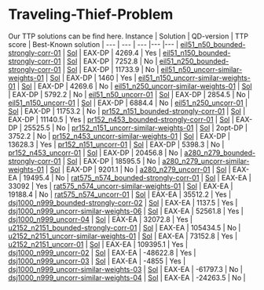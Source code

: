 # Traveling-Thief-Problem
Our TTP solutions can be find here.
Instance | Solution | QD-version | TTP score | Best-Known solution |
--- | --- | --- |--- |--- |
[eil51_n50_bounded-strongly-corr-01](https://github.com/NikfarjamAdel/Traveling-Thief-Problem/blob/main/Instances/eil51_n50_bounded-strongly-corr_01.ttp) | [Sol](https://github.com/NikfarjamAdel/Traveling-Thief-Problem/blob/main/Solutions/eil51_n50_bounded-strongly-corr_01.txt) | EAX-DP | 4269.4 | Yes |
[eil51_n150_bounded-strongly-corr-01](https://github.com/NikfarjamAdel/Traveling-Thief-Problem/blob/main/Instances/eil51_n150_bounded-strongly-corr_01.ttp) | [Sol](https://github.com/NikfarjamAdel/Traveling-Thief-Problem/blob/main/Solutions/eil51_n150_bounded-strongly-corr_01.txt) | EAX-DP | 7252.8 | No |
[eil51_n250_bounded-strongly-corr-01](https://github.com/NikfarjamAdel/Traveling-Thief-Problem/blob/main/Instances/eil51_n250_bounded-strongly-corr_01.ttp) | [Sol](https://github.com/NikfarjamAdel/Traveling-Thief-Problem/blob/main/Solutions/eil51_n250_bounded-strongly-corr_01.txt) | EAX-DP | 11733.9 | No |
[eil51_n50_uncorr-similar-weights-01](https://github.com/NikfarjamAdel/Traveling-Thief-Problem/blob/main/Instances/eil51_n50_uncorr-similar-weights_01.ttp) | [Sol](https://github.com/NikfarjamAdel/Traveling-Thief-Problem/blob/main/Solutions/eil51_n50_uncorr-similar-weights_01.txt) | EAX-DP | 1460 | Yes |
[eil51_n150_uncorr-similar-weights-01](https://github.com/NikfarjamAdel/Traveling-Thief-Problem/blob/main/Instances/eil51_n150_uncorr-similar-weights_01.ttp) | [Sol](https://github.com/NikfarjamAdel/Traveling-Thief-Problem/blob/main/Solutions/eil51_n150_uncorr-similar-weights_01.txt) | EAX-DP | 4269.6 | No |
[eil51_n250_uncorr-similar-weights-01](https://github.com/NikfarjamAdel/Traveling-Thief-Problem/blob/main/Instances/eil51_n250_uncorr-similar-weights_01.ttp) | [Sol](https://github.com/NikfarjamAdel/Traveling-Thief-Problem/blob/main/Solutions/eil51_n250_uncorr-similar-weights_01.txt) | EAX-DP | 5792.2 | No |
[eil51_n50_uncorr-01](https://github.com/NikfarjamAdel/Traveling-Thief-Problem/blob/main/Instances/eil51_n50_uncorr_01.ttp) | [Sol](https://github.com/NikfarjamAdel/Traveling-Thief-Problem/blob/main/Solutions/eil51_n50_uncorr_01.txt) | EAX-DP | 2854.5 | No |
[eil51_n150_uncorr-01](https://github.com/NikfarjamAdel/Traveling-Thief-Problem/blob/main/Instances/eil51_n150_uncorr_01.ttp) | [Sol](https://github.com/NikfarjamAdel/Traveling-Thief-Problem/blob/main/Solutions/eil51_n150_uncorr_01.txt) | EAX-DP | 6884.4 | No |
[eil51_n250_uncorr-01](https://github.com/NikfarjamAdel/Traveling-Thief-Problem/blob/main/Instances/eil51_n250_uncorr_01.ttp) | [Sol](https://github.com/NikfarjamAdel/Traveling-Thief-Problem/blob/main/Solutions/eil51_n250_uncorr_01.txt) | EAX-DP | 11753.2 | No |
[pr152_n151_bounded-strongly-corr-01](https://github.com/NikfarjamAdel/Traveling-Thief-Problem/blob/main/Instances/pr152_n151_bounded-strongly-corr_01.ttp) | [Sol](https://github.com/NikfarjamAdel/Traveling-Thief-Problem/blob/main/Solutions/pr152_n151_bounded-strongly-corr_01.txt) | EAX-DP | 11140.5 | Yes |
[pr152_n453_bounded-strongly-corr-01](https://github.com/NikfarjamAdel/Traveling-Thief-Problem/blob/main/Instances/pr152_n453_bounded-strongly-corr_01.ttp) | [Sol](https://github.com/NikfarjamAdel/Traveling-Thief-Problem/blob/main/Solutions/pr152_n453_bounded-strongly-corr_01.txt) | EAX-DP | 25525.5 | No |
[pr152_n151_uncorr-similar-weights-01](https://github.com/NikfarjamAdel/Traveling-Thief-Problem/blob/main/Instances/pr152_n151_uncorr-similar-weights_01.ttp) | [Sol](https://github.com/NikfarjamAdel/Traveling-Thief-Problem/blob/main/Solutions/pr152_n151_uncorr-similar-weights_01.txt) | 2opt-DP | 3752.2 | No |
[pr152_n453_uncorr-similar-weights-01](https://github.com/NikfarjamAdel/Traveling-Thief-Problem/blob/main/Instances/pr152_n453_uncorr-similar-weights_01.ttp) | [Sol](https://github.com/NikfarjamAdel/Traveling-Thief-Problem/blob/main/Solutions/pr152_n453_uncorr-similar-weights_01.txt) | EAX-DP | 13628.3 | Yes |
[pr152_n151_uncorr-01](https://github.com/NikfarjamAdel/Traveling-Thief-Problem/blob/main/Instances/pr152_n151_uncorr_01.ttp) | [Sol](https://github.com/NikfarjamAdel/Traveling-Thief-Problem/blob/main/Solutions/pr152_n151_uncorr_01.txt) | EAX-DP | 5398.3 | No |
[pr152_n453_uncorr-01](https://github.com/NikfarjamAdel/Traveling-Thief-Problem/blob/main/Instances/pr152_n453_uncorr_01.ttp) | [Sol](https://github.com/NikfarjamAdel/Traveling-Thief-Problem/blob/main/Solutions/pr152_n453_uncorr_01.txt) | EAX-DP | 20456.8 | No |
[a280_n279_bounded-strongly-corr-01](https://github.com/NikfarjamAdel/Traveling-Thief-Problem/blob/main/Instances/a280_n279_bounded-strongly-corr_01.ttp) | [Sol](https://github.com/NikfarjamAdel/Traveling-Thief-Problem/blob/main/Solutions/a280_n279_bounded-strongly-corr_01.txt) | EAX-DP | 18595.5 | No |
[a280_n279_uncorr-similar-weights-01](https://github.com/NikfarjamAdel/Traveling-Thief-Problem/blob/main/Instances/a280_n279_uncorr-similar-weights_01.ttp) | [Sol](https://github.com/NikfarjamAdel/Traveling-Thief-Problem/blob/main/Solutions/a280_n279_uncorr-similar-weights_01.txt) | EAX-DP | 9201.1 | No |
[a280_n279_uncorr-01](https://github.com/NikfarjamAdel/Traveling-Thief-Problem/blob/main/Instances/a280_n279_uncorr_01.ttp) | [Sol](https://github.com/NikfarjamAdel/Traveling-Thief-Problem/blob/main/Solutions/a280_n279_uncorr_01.txt) | EAX-EA | 19495.4 | No |
[rat575_n574_bounded-strongly-corr-01](https://github.com/NikfarjamAdel/Traveling-Thief-Problem/blob/main/Instances/rat575_n574_bounded-strongly-corr_01.ttp) | [Sol](https://github.com/NikfarjamAdel/Traveling-Thief-Problem/blob/main/Solutions/rat575_n574_bounded-strongly-corr_01.txt) | EAX-EA | 33092 | Yes |
[rat575_n574_uncorr-similar-weights-01](https://github.com/NikfarjamAdel/Traveling-Thief-Problem/blob/main/Instances/rat575_n574_uncorr-similar-weights_01.ttp) | [Sol](https://github.com/NikfarjamAdel/Traveling-Thief-Problem/blob/main/Solutions/rat575_n574_uncorr-similar-weights_01.txt) | EAX-EA | 19188.4 | No |
[rat575_n574_uncorr-01](https://github.com/NikfarjamAdel/Traveling-Thief-Problem/blob/main/Instances/rat575_n574_uncorr_01.ttp) | [Sol](https://github.com/NikfarjamAdel/Traveling-Thief-Problem/blob/main/Solutions/rat575_n574_uncorr_01.txt) | EAX-EA | 35512.2 | Yes |
[dsj1000_n999_bounded-strongly-corr-02](https://github.com/NikfarjamAdel/Traveling-Thief-Problem/blob/main/Instances/dsj1000_n999_bounded-strongly-corr_02.ttp) | [Sol](https://github.com/NikfarjamAdel/Traveling-Thief-Problem/blob/main/Solutions/dsj1000_n999_bounded-strongly-corr_02.txt) | EAX-EA | 1137.5 | Yes |
[dsj1000_n999_uncorr-similar-weights-06](https://github.com/NikfarjamAdel/Traveling-Thief-Problem/blob/main/Instances/dsj1000_n999_uncorr-similar-weights_06.ttp) | [Sol](https://github.com/NikfarjamAdel/Traveling-Thief-Problem/blob/main/Solutions/dsj1000_n999_uncorr-similar-weights_06.txt) | EAX-EA | 52561.8 | Yes |
[dsj1000_n999_uncorr-04](https://github.com/NikfarjamAdel/Traveling-Thief-Problem/blob/main/Instances/dsj1000_n999_uncorr_04.ttp) | [Sol](https://github.com/NikfarjamAdel/Traveling-Thief-Problem/blob/main/Solutions/dsj1000_n999_uncorr_04.txt) | EAX-EA | 32072.8 | Yes |
[u2152_n2151_bounded-strongly-corr-01](https://github.com/NikfarjamAdel/Traveling-Thief-Problem/blob/main/Instances/u2152_n2151_bounded-strongly-corr_01.ttp) | [Sol](https://github.com/NikfarjamAdel/Traveling-Thief-Problem/blob/main/Solutions/u2152_n2151_bounded-strongly-corr_01.txt) | EAX-EA | 105434.5 | No |
[u2152_n2151_uncorr-similar-weights-01](https://github.com/NikfarjamAdel/Traveling-Thief-Problem/blob/main/Instances/u2152_n2151_uncorr-similar-weights_01.ttp) | [Sol](https://github.com/NikfarjamAdel/Traveling-Thief-Problem/blob/main/Solutions/u2152_n2151_uncorr-similar-weights_01.txt) | EAX-EA | 73152.8 | Yes |
[u2152_n2151_uncorr-01](https://github.com/NikfarjamAdel/Traveling-Thief-Problem/blob/main/Instances/u2152_n2151_uncorr_01.ttp) | [Sol](https://github.com/NikfarjamAdel/Traveling-Thief-Problem/blob/main/Solutions/u2152_n2151_uncorr_01.txt) | EAX-EA | 109395.1 | Yes |
[dsj1000_n999_uncorr-02](https://github.com/NikfarjamAdel/Traveling-Thief-Problem/blob/main/Instances/dsj1000_n999_uncorr_02.ttp) | [Sol](https://github.com/NikfarjamAdel/Traveling-Thief-Problem/blob/main/Solutions/dsj1000_n999_uncorr_02.txt) | EAX-EA | -48622.8 | Yes |
[dsj1000_n999_uncorr-03](https://github.com/NikfarjamAdel/Traveling-Thief-Problem/blob/main/Instances/dsj1000_n999_uncorr_03.ttp) | [Sol](https://github.com/NikfarjamAdel/Traveling-Thief-Problem/blob/main/Solutions/dsj1000_n999_uncorr_03.txt) | EAX-EA | -4855 | Yes |
[dsj1000_n999_uncorr-similar-weights-03](https://github.com/NikfarjamAdel/Traveling-Thief-Problem/blob/main/Instances/dsj1000_n999_uncorr-similar-weights_03.ttp) | [Sol](https://github.com/NikfarjamAdel/Traveling-Thief-Problem/blob/main/Solutions/dsj1000_n999_uncorr-similar-weights_03.txt) | EAX-EA | -61797.3 | No |
[dsj1000_n999_uncorr-similar-weights-04](https://github.com/NikfarjamAdel/Traveling-Thief-Problem/blob/main/Instances/dsj1000_n999_uncorr-similar-weights_04.ttp) | [Sol](https://github.com/NikfarjamAdel/Traveling-Thief-Problem/blob/main/Solutions/dsj1000_n999_uncorr-similar-weights_04.txt) | EAX-EA | -24263.5 | No |

